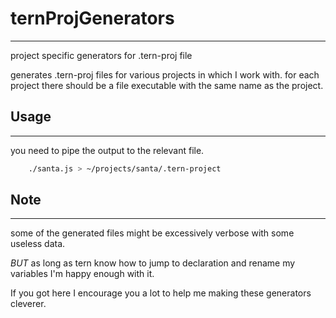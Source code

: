 # ternProjGenerators

--------------------------------------------------------------------------------
project specific generators for .tern-proj file

generates .tern-proj files for various projects in which I work with.
for each project there should be a file executable with the same name as the project.

Usage
-----

--------------------------------------------------------------------------------
you need to pipe the output to the relevant file.
```sh
    ./santa.js > ~/projects/santa/.tern-project
```

Note
----

--------------------------------------------------------------------------------
some of the generated files might be excessively verbose with some useless data.

*BUT* as long as tern know how to jump to declaration and rename my variables I'm
happy enough with it.

If you got here I encourage you a lot to help me making these generators cleverer.
